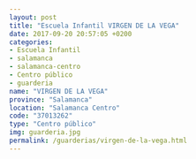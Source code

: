 ```yaml
---
layout: post
title: "Escuela Infantil VIRGEN DE LA VEGA"
date: 2017-09-20 20:57:05 +0200
categories:
- Escuela Infantil
- salamanca
- salamanca-centro
- Centro público
- guarderia
name: "VIRGEN DE LA VEGA"
province: "Salamanca"
location: "Salamanca Centro"
code: "37013262"
type: "Centro público"
img: guarderia.jpg
permalink: /guarderias/virgen-de-la-vega.html
---
```

